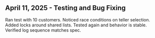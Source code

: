 ## April 11, 2025 - Testing and Bug Fixing
Ran test with 10 customers. Noticed race conditions on teller selection. Added locks around shared lists. Tested again and behavior is stable. Verified log sequence matches spec.
